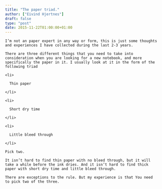 ```yaml
---
title: "The paper triad."
author: ["Eivind Hjertnes"]
draft: false
type: "post"
date: 2015-11-22T01:00:00+01:00
---
```


<div class="HTML">
  <div></div>

<p>

</div>

```text
I’m not an paper expert in any way or form, this is just some thoughts and experiences I have collected during the last 2-3 years.
```

<div class="HTML">
  <div></div>

</p>

</div>

<div class="HTML">
  <div></div>

<p>

</div>

```text
There are three different things that you need to take into consideration when you are looking for a new notebook, and more specifically the paper in it. I usually look at it in the form of the following triad
```

<div class="HTML">
  <div></div>

</p>

</div>

<div class="HTML">
  <div></div>

<ul>

</div>

```text
<li>

  Thin paper

</li>

<li>

  Short dry time

</li>

<li>

  Little bleed through

</li>
```

<div class="HTML">
  <div></div>

</ul>

</div>

<div class="HTML">
  <div></div>

<p>

</div>

```text
Pick two.
```

<div class="HTML">
  <div></div>

</p>

</div>

<div class="HTML">
  <div></div>

<p>

</div>

```text
It isn’t hard to find thin paper with no bleed through, but it will take a while before the ink dries. And it isn’t hard to find thick paper with short dry time and little bleed through.
```

<div class="HTML">
  <div></div>

</p>

</div>

<div class="HTML">
  <div></div>

<p>

</div>

```text
There are exceptions to the rule. But my experience is that You need to pick two of the three.
```

<div class="HTML">
  <div></div>

</p>

</div>
